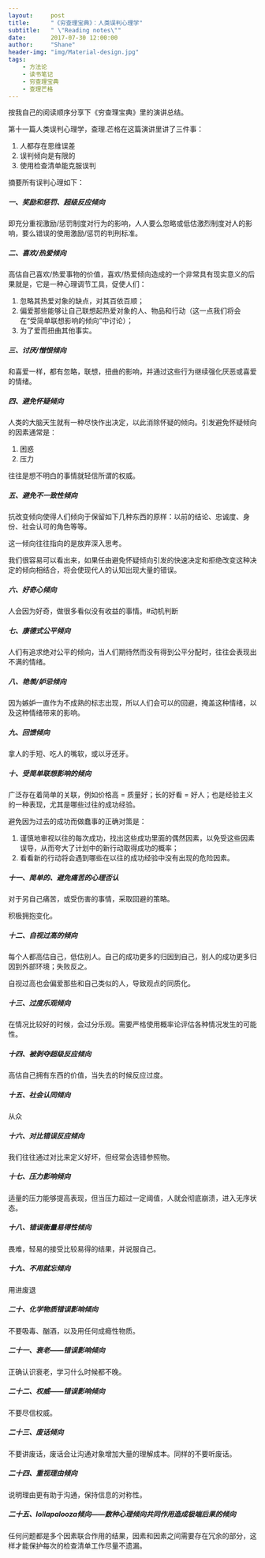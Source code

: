 ```yaml
---
layout:     post
title:      "《穷查理宝典》：人类误判心理学"
subtitle:   " \"Reading notes\""
date:       2017-07-30 12:00:00
author:     "Shane"
header-img: "img/Material-design.jpg"
tags:
    - 方法论
    - 读书笔记
    - 穷查理宝典
    - 查理芒格
---
```



按我自己的阅读顺序分享下《穷查理宝典》里的演讲总结。

第十一篇人类误判心理学，查理.芒格在这篇演讲里讲了三件事：

1. 人都存在思维误差
2. 误判倾向是有限的
3. 使用检查清单能克服误判

摘要所有误判心理如下：

##### 一、奖励和惩罚、超级反应倾向

即充分重视激励/惩罚制度对行为的影响，人人要么忽略或低估激烈制度对人的影响，要么错误的使用激励/惩罚的判刑标准。

##### 二、喜欢/热爱倾向

高估自己喜欢/热爱事物的价值，喜欢/热爱倾向造成的一个非常具有现实意义的后果就是，它是一种心理调节工具，促使人们：

1. 忽略其热爱对象的缺点，对其百依百顺；
2. 偏爱那些能够让自己联想起热爱对象的人、物品和行动（这一点我们将会在“受简单联想影响的倾向”中讨论）；
3. 为了爱而扭曲其他事实。

##### 三、讨厌/憎恨倾向

和喜爱一样，都有忽略，联想，扭曲的影响，并通过这些行为继续强化厌恶或喜爱的情绪。

##### 四、避免怀疑倾向

人类的大脑天生就有一种尽快作出决定，以此消除怀疑的倾向。引发避免怀疑倾向的因素通常是：

1. 困惑
2. 压力

往往是想不明白的事情就轻信所谓的权威。

##### 五、避免不一致性倾向

抗改变倾向使得人们倾向于保留如下几种东西的原样：以前的结论、忠诚度、身份、社会认可的角色等等。

这一倾向往往指向的是放弃深入思考。

我们很容易可以看出来，如果任由避免怀疑倾向引发的快速决定和拒绝改变这种决定的倾向相结合，将会使现代人的认知出现大量的错误。

##### 六、好奇心倾向

人会因为好奇，做很多看似没有收益的事情。#动机判断

##### 七、康德式公平倾向

人们有追求绝对公平的倾向，当人们期待然而没有得到公平分配时，往往会表现出不满的情绪。

##### 八、艳羡/妒忌倾向

因为嫉妒一直作为不成熟的标志出现，所以人们会可以的回避，掩盖这种情绪，以及这种情绪带来的影响。

##### 九、回馈倾向

拿人的手短、吃人的嘴软，或以牙还牙。

##### 十、受简单联想影响的倾向

广泛存在着简单的关联，例如价格高 = 质量好；长的好看 = 好人；也是经验主义的一种表现，尤其是哪些过往的成功经验。

避免因为过去的成功而做蠢事的正确对策是：

1. 谨慎地审视以往的每次成功，找出这些成功里面的偶然因素，以免受这些因素误导，从而夸大了计划中的新行动取得成功的概率；
2. 看看新的行动将会遇到哪些在以往的成功经验中没有出现的危险因素。

##### 十一、简单的、避免痛苦的心理否认

对于另自己痛苦，或受伤害的事情，采取回避的策略。

积极拥抱变化。

##### 十二、自视过高的倾向

每个人都高估自己，低估别人。自己的成功更多的归因到自己，别人的成功更多归因到外部环境；失败反之。

自视过高也会偏爱那些和自己类似的人，导致观点的同质化。

##### 十三、过度乐观倾向

在情况比较好的时候，会过分乐观。需要严格使用概率论评估各种情况发生的可能性。

##### 十四、被剥夺超级反应倾向

高估自己拥有东西的价值，当失去的时候反应过度。

##### 十五、社会认同倾向

从众

##### 十六、对比错误反应倾向

我们往往通过对比来定义好坏，但经常会选错参照物。

##### 十七、压力影响倾向

适量的压力能够提高表现，但当压力超过一定阈值，人就会彻底崩溃，进入无序状态。

##### 十八、错误衡量易得性倾向

畏难，轻易的接受比较易得的结果，并说服自己。

##### 十九、不用就忘倾向

用进废退

##### 二十、化学物质错误影响倾向

不要吸毒、酗酒，以及用任何成瘾性物质。

##### 二十一、衰老——错误影响倾向

正确认识衰老，学习什么时候都不晚。

##### 二十二、权威——错误影响倾向

不要尽信权威。

##### 二十三、废话倾向

不要讲废话，废话会让沟通对象增加大量的理解成本。同样的不要听废话。

##### 二十四、重视理由倾向

说明理由更有助于沟通，保持信息的对称性。

##### 二十五、lollapalooza倾向——数种心理倾向共同作用造成极端后果的倾向

任何问题都是多个因素联合作用的结果，因素和因素之间需要存在冗余的部分，这样才能保护每次的检查清单工作尽量不遗漏。


